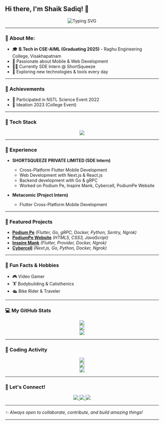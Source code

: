 ## Hi there, I'm Shaik Sadiq! 👋

<p align="center">
  <img src="https://readme-typing-svg.demolab.com?font=Fira+Code&weight=600&size=24&pause=1000&center=true&vCenter=true&width=435&lines=Full-Stack+Developer;Flutter+%26+Web+Developer;Backend+%26+gRPC+Enthusiast;SDE+Intern+%40ShortSqueeze;Always+Learning+%26+Building" alt="Typing SVG" />
</p>

---

### 📝 About Me:
- 🎓 **B.Tech in CSE-AIML (Graduating 2025)** - Raghu Engineering College, Visakhapatnam
- 🚀 Passionate about Mobile & Web Development
- 👨‍💼 Currently SDE Intern @ ShortSqueeze
- 🌟 Exploring new technologies & tools every day

---

### 🎯 Achievements
- 🌊 Participated in NSTL Science Event 2022
- 🔧 Ideation 2023 (College Event)

---

### 🔧 Tech Stack

<p align="center">
  <img src="https://skillicons.dev/icons?i=flutter,dart,react,nextjs,go,python,docker,git,html,css,figma,js,grpc" />
</p>

---

### 📅 Experience

- **SHORTSQUEEZE PRIVATE LIMITED (SDE Intern)**
  - Cross-Platform Flutter Mobile Development
  - Web Development with Next.js & React.js
  - Backend development with Go & gRPC
  - Worked on Podium Pe, Inspire Mank, Cybercell, PodiumPe Website

- **Metacomic (Project Intern)**
  - Flutter Cross-Platform Mobile Development

---

### 🔹 Featured Projects

- **[Podium Pe](https://www.podiumpe.com/)** *(Flutter, Go, gRPC, Docker, Python, Sentry, Ngrok)*
- **[PodiumPe Website](https://www.podiumpe.com/download-now.html)** *(HTML5, CSS3, JavaScript)*
- **[Inspire Mank](https://play.google.com/store/apps/details?id=space.shortsqueeze.inspire.inspire_scholarship)** *(Flutter, Provider, Docker, Ngrok)*
- **[Cybercell](http://139.59.58.230:3001/)** *(Next.js, Go, Python, Docker, Ngrok)*

---

### 🌟 Fun Facts & Hobbies
- 🎮 Video Gamer
- 🏋️ Bodybuilding & Calisthenics
- 🛳️ Bike Rider & Traveler

---

### 💻 My GitHub Stats

<p align="center">
  <img src="https://github-readme-stats.vercel.app/api?username=mohidsk&show_icons=true&theme=radical&hide_border=true" />
  <br>
  <img src="https://github-readme-streak-stats.herokuapp.com/?user=mohidsk&theme=radical&hide_border=true" />
  <br>
  <img src="https://github-readme-stats.vercel.app/api/top-langs/?username=mohidsk&layout=compact&theme=radical&hide_border=true" />
</p>

---

### 🔧 Coding Activity

<p align="center">
  <img src="https://github-profile-summary-cards.vercel.app/api/cards/profile-details?username=mohidsk&theme=radical" />
  <br>
  <img src="https://github-profile-summary-cards.vercel.app/api/cards/repos-per-language?username=mohidsk&theme=radical" />
  <br>
  <img src="https://github-profile-summary-cards.vercel.app/api/cards/most-commit-language?username=mohidsk&theme=radical" />
</p>

---

### 📢 Let's Connect!

<p align="center">
  <a href="https://www.linkedin.com/in/shaik-sadiq-890078204/" target="_blank">
    <img src="https://img.shields.io/badge/LinkedIn-blue?style=for-the-badge&logo=linkedin" />
  </a>
  <a href="mailto:ssk138848@gmail.com">
    <img src="https://img.shields.io/badge/Gmail-D14836?style=for-the-badge&logo=gmail&logoColor=white" />
  </a>
  <a href="https://github.com/mohidsk">
    <img src="https://img.shields.io/badge/GitHub-100000?style=for-the-badge&logo=github&logoColor=white" />
  </a>
</p>

---

_✨ Always open to collaborate, contribute, and build amazing things!_

---
